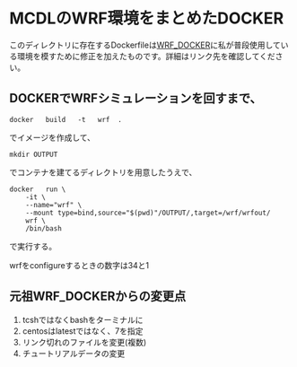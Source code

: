 # MCDLのWRF環境をまとめたDOCKER
このディレクトリに存在するDockerfileは[WRF_DOCKER](https://github.com/NCAR/WRF_DOCKER)に私が普段使用している環境を模すために修正を加えたものです。詳細はリンク先を確認してください。

## DOCKERでWRFシミュレーションを回すまで、
```
docker   build   -t   wrf  .
```
でイメージを作成して、
```
mkdir OUTPUT
```
でコンテナを建てるディレクトリを用意したうえで、
```
docker   run \
    -it \
    --name="wrf" \
    --mount type=bind,source="$(pwd)"/OUTPUT/,target=/wrf/wrfout/ 
    wrf \
    /bin/bash
```
で実行する。

wrfをconfigureするときの数字は34と1

## 元祖WRF_DOCKERからの変更点
1. tcshではなくbashをターミナルに
2. centosはlatestではなく、7を指定
3. リンク切れのファイルを変更(複数)
4. チュートリアルデータの変更
